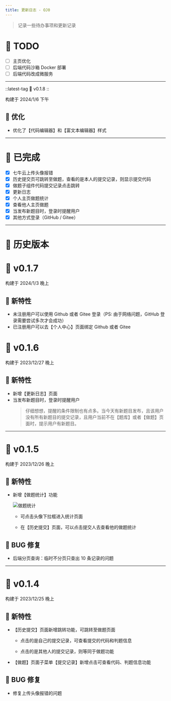 ```yaml
--- 
title: 更新日志 - OJ0
---
```


> 记录一些待办事项和更新记录

# 🔖 TODO

- [ ] 主页优化
- [ ] 后端代码沙箱 Docker 部署
- [ ] 后端代码改成微服务

--- 

::latest-tag
💎 v0.1.8
::

构建于 2024/1/6 下午

## 🤪 优化

- 优化了【代码编辑器】和【富文本编辑器】样式

--- 

# 🎇 已完成

- [x] 七牛云上传头像报错
- [x] 历史提交页可跳转至做题，查看的是本人的提交记录，则显示提交代码
- [x] 做题子组件代码提交记录点击跳转
- [x] 更新日志
- [x] 个人主页做题统计
- [x] 查看他人主页做题
- [x] 当发布新题目时，登录时提醒用户
- [x] 其他方式登录（GitHub / Gitee）

---

# 🦄 历史版本

# 💎 v0.1.7

构建于 2024/1/3 晚上

## 🚀 新特性

- 未注册用户可以使用 Github 或者 Gitee 登录（PS: 由于网络问题，GitHub 登录需要尝试多次才会成功） 
- 已注册用户可以去【个人中心】页面绑定 Github 或者 Gitee


# 💎 v0.1.6

构建于 2023/12/27 晚上

## 🚀 新特性

- 新增【更新日志】页面
- 当发布新题目时，登录时提醒用户
  > 仔细想想，提醒的条件限制也有点多。当今天有新题目发布，且该用户没有所有新题目的提交记录，且用户当前不在【题库】或者【做题】页面时，提示用户有新题目。

--- 

# 💎 v0.1.5

构建于 2023/12/26 晚上

## 🚀 新特性

- 新增【做题统计】功能

  ![做题统计](https://cdn.hilyc.cn/oj0/oj0-logs-summary.png)

  - 可点击头像下拉框进入统计页面

  - 在【历史提交】页面，可以点击提交人去查看他的做题统计 

## 🐞 BUG 修复

- 后端分页查询：临时不分页只查出 10 条记录的问题

---

# 💎 v0.1.4

构建于 2023/12/25 晚上

## 🚀 新特性

- 【历史提交】页面新增跳转功能，可跳转至做题页面
  - 点击的是自己的提交记录，可查看提交的代码和判题信息

  - 点击的是其他人的提交记录，则等同于做题功能

- 【做题】页面子菜单【提交记录】新增点击可查看代码、判题信息功能   

## 🐞 BUG 修复

- 修复上传头像报错的问题
